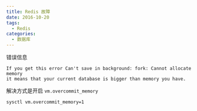 ```yaml
---
title: Redis 故障
date: 2016-10-20
tags:
  - Redis
categories:
  - 数据库
---
```


错误信息

```shell
If you get this error Can't save in background: fork: Cannot allocate memory
it means that your current database is bigger than memory you have.
```

解决方式是开启 `vm.overcommit_memory`

```shell
sysctl vm.overcommit_memory=1
```
